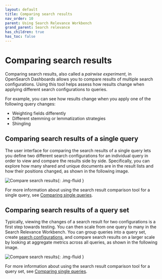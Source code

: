 ```yaml
---
layout: default
title: Comparing search results
nav_order: 10
parent: Using Search Relevance Workbench
grand_parent: Search relevance
has_children: true
has_toc: false
---
```


# Comparing search results

Comparing search results, also called a _pairwise experiment_, in OpenSearch Dashboards allows you to compare results of multiple search configurations. Using this tool helps assess how results change when applying different search configurations to queries.

For example, you can see how results change when you apply one of the following query changes:

- Weighting fields differently
- Different stemming or lemmatization strategies
- Shingling

## Comparing search results of a single query

The user interface for comparing the search results of a single query lets you define two different search configurations for an individual query in order to view and compare the results side by side. Specifically, you can explore how many shared and unique documents are in the result lists and how their positions changed, as shown in the following image.

<img src="{{site.url}}{{site.baseurl}}/images/search-relevance-workbench/comparing_search_results.png" alt="Compare search results"/>{: .img-fluid }

For more information about using the search result comparison tool for a single query, see [Comparing single queries]({{site.url}}{{site.baseurl}}/search-plugins/search-relevance/compare-search-results/).

## Comparing search results of a query set

Typically, viewing the changes of a search result for two configurations is a first step towards testing. You can then scale from one query to many in the Search Relevance Workbench. You can group queries into a query set, create [search configurations]({{site.url}}{{site.baseurl}}/search-plugins/search-relevance/search-configurations/), and compare search results on a larger scale by looking at aggregate metrics across all queries, as shown in the following image.

<img src="{{site.url}}{{site.baseurl}}/images/search-relevance-workbench/comparing-search-results-query-sets.png" alt="Compare search results"/>{: .img-fluid }

For more information about using the search result comparison tool for a query set, see [Comparing single queries]({{site.url}}{{site.baseurl}}/search-plugins/search-relevance/compare-query-sets/).

